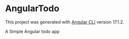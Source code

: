 # AngularTodo

This project was generated with [Angular CLI](https://github.com/angular/angular-cli) version 17.1.2.

A Simple Angular todo app

